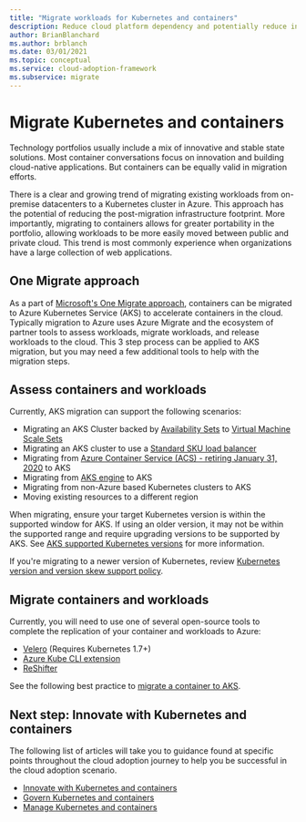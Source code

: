 ```yaml
---
title: "Migrate workloads for Kubernetes and containers"
description: Reduce cloud platform dependency and potentially reduce infrastructure footprint by migrating multiple web applications to a container solution
author: BrianBlanchard
ms.author: brblanch
ms.date: 03/01/2021
ms.topic: conceptual
ms.service: cloud-adoption-framework
ms.subservice: migrate
---
```


# Migrate Kubernetes and containers

Technology portfolios usually include a mix of innovative and stable state solutions. Most container conversations focus on innovation and building cloud-native applications. But containers can be equally valid in migration efforts.

There is a clear and growing trend of migrating existing workloads from on-premise datacenters to a Kubernetes cluster in Azure. This approach has the potential of reducing the post-migration infrastructure footprint. More importantly, migrating to containers allows for greater portability in the portfolio, allowing workloads to be more easily moved between public and private cloud. This trend is most commonly experience when organizations have a large collection of web applications.

## One Migrate approach

As a part of [Microsoft's One Migrate approach](../index.md), containers can be migrated to Azure Kubernetes Service (AKS) to accelerate containers in the cloud. Typically migration to Azure uses Azure Migrate and the ecosystem of partner tools to assess workloads, migrate workloads, and release workloads to the cloud. This 3 step process can be applied to AKS migration, but you may need a few additional tools to help with the migration steps.

## Assess containers and workloads

Currently, AKS migration can support the following scenarios:

- Migrating an AKS Cluster backed by [Availability Sets](https://docs.microsoft.com/azure/virtual-machines/windows/tutorial-availability-sets.md) to [Virtual Machine Scale Sets](https://docs.microsoft.com/azure/virtual-machine-scale-sets/overview.md)
- Migrating an AKS cluster to use a [Standard SKU load balancer](https://docs.microsoft.com/azure/aks/load-balancer-standard.md)
- Migrating from [Azure Container Service (ACS) - retiring January 31, 2020](https://azure.microsoft.com/updates/azure-container-service-will-retire-on-january-31-2020/) to AKS
- Migrating from [AKS engine](https://docs.microsoft.com/azure-stack/user/azure-stack-kubernetes-aks-engine-overview?view=azs-1908) to AKS
- Migrating from non-Azure based Kubernetes clusters to AKS
- Moving existing resources to a different region

When migrating, ensure your target Kubernetes version is within the supported window for AKS. If using an older version, it may not be within the supported range and require upgrading versions to be supported by AKS. See [AKS supported Kubernetes versions](https://docs.microsoft.com/azure/aks/supported-kubernetes-versions.md) for more information.

If you're migrating to a newer version of Kubernetes, review [Kubernetes version and version skew support policy](https://kubernetes.io/docs/setup/release/version-skew-policy/#supported-versions).

## Migrate containers and workloads

Currently, you will need to use one of several open-source tools to complete the replication of your container and workloads to Azure:

- [Velero](https://velero.io/) (Requires Kubernetes 1.7+)
- [Azure Kube CLI extension](https://github.com/yaron2/azure-kube-cli)
- [ReShifter](https://github.com/mhausenblas/reshifter)

See the following best practice to [migrate a container to AKS](https://docs.microsoft.com/azure/aks/aks-migration#aks-with-standard-load-balancer-and-virtual-machine-scale-sets).

## Next step: Innovate with Kubernetes and containers

The following list of articles will take you to guidance found at specific points throughout the cloud adoption journey to help you be successful in the cloud adoption scenario.

- [Innovate with Kubernetes and containers](./innovate.md)
- [Govern Kubernetes and containers](./govern.md)
- [Manage Kubernetes and containers](./manage.md)
